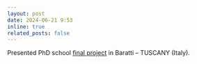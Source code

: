 ```yaml
---
layout: post
date: 2024-06-21 9:53
inline: true
related_posts: false
---
```


Presented PhD school [final project](https://www.canva.com/design/DAGIrWhMnbs/h1Ei1MQSE5OOfICGc-xK0g/view?utm_content=DAGIrWhMnbs&utm_campaign=designshare&utm_medium=link&utm_source=editor) in Baratti – TUSCANY (Italy).
